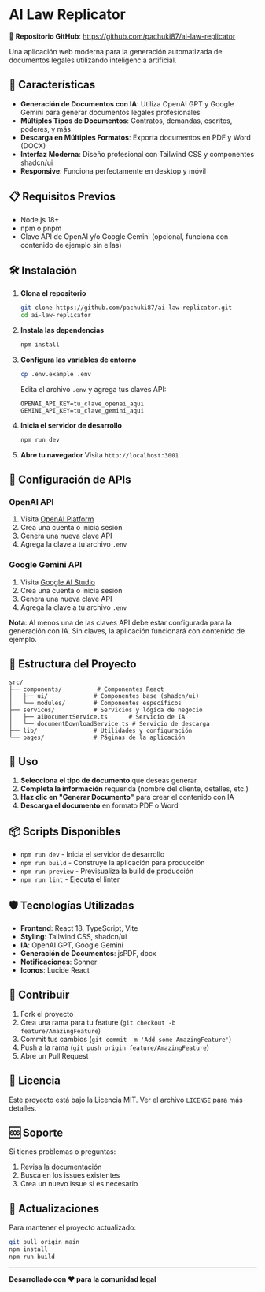 # AI Law Replicator

🔗 **Repositorio GitHub**: https://github.com/pachuki87/ai-law-replicator

Una aplicación web moderna para la generación automatizada de documentos legales utilizando inteligencia artificial.

## 🚀 Características

- **Generación de Documentos con IA**: Utiliza OpenAI GPT y Google Gemini para generar documentos legales profesionales
- **Múltiples Tipos de Documentos**: Contratos, demandas, escritos, poderes, y más
- **Descarga en Múltiples Formatos**: Exporta documentos en PDF y Word (DOCX)
- **Interfaz Moderna**: Diseño profesional con Tailwind CSS y componentes shadcn/ui
- **Responsive**: Funciona perfectamente en desktop y móvil

## 📋 Requisitos Previos

- Node.js 18+ 
- npm o pnpm
- Clave API de OpenAI y/o Google Gemini (opcional, funciona con contenido de ejemplo sin ellas)

## 🛠️ Instalación

1. **Clona el repositorio**
   ```bash
   git clone https://github.com/pachuki87/ai-law-replicator.git
   cd ai-law-replicator
   ```

2. **Instala las dependencias**
   ```bash
   npm install
   ```

3. **Configura las variables de entorno**
   ```bash
   cp .env.example .env
   ```
   
   Edita el archivo `.env` y agrega tus claves API:
   ```env
   OPENAI_API_KEY=tu_clave_openai_aqui
   GEMINI_API_KEY=tu_clave_gemini_aqui
   ```

4. **Inicia el servidor de desarrollo**
   ```bash
   npm run dev
   ```

5. **Abre tu navegador**
   Visita `http://localhost:3001`

## 🔑 Configuración de APIs

### OpenAI API
1. Visita [OpenAI Platform](https://platform.openai.com/api-keys)
2. Crea una cuenta o inicia sesión
3. Genera una nueva clave API
4. Agrega la clave a tu archivo `.env`

### Google Gemini API
1. Visita [Google AI Studio](https://makersuite.google.com/app/apikey)
2. Crea una cuenta o inicia sesión
3. Genera una nueva clave API
4. Agrega la clave a tu archivo `.env`

**Nota**: Al menos una de las claves API debe estar configurada para la generación con IA. Sin claves, la aplicación funcionará con contenido de ejemplo.

## 📁 Estructura del Proyecto

```
src/
├── components/          # Componentes React
│   ├── ui/             # Componentes base (shadcn/ui)
│   └── modules/        # Componentes específicos
├── services/           # Servicios y lógica de negocio
│   ├── aiDocumentService.ts      # Servicio de IA
│   └── documentDownloadService.ts # Servicio de descarga
├── lib/                # Utilidades y configuración
└── pages/              # Páginas de la aplicación
```

## 🎯 Uso

1. **Selecciona el tipo de documento** que deseas generar
2. **Completa la información** requerida (nombre del cliente, detalles, etc.)
3. **Haz clic en "Generar Documento"** para crear el contenido con IA
4. **Descarga el documento** en formato PDF o Word

## 📦 Scripts Disponibles

- `npm run dev` - Inicia el servidor de desarrollo
- `npm run build` - Construye la aplicación para producción
- `npm run preview` - Previsualiza la build de producción
- `npm run lint` - Ejecuta el linter

## 🛡️ Tecnologías Utilizadas

- **Frontend**: React 18, TypeScript, Vite
- **Styling**: Tailwind CSS, shadcn/ui
- **IA**: OpenAI GPT, Google Gemini
- **Generación de Documentos**: jsPDF, docx
- **Notificaciones**: Sonner
- **Iconos**: Lucide React

## 🤝 Contribuir

1. Fork el proyecto
2. Crea una rama para tu feature (`git checkout -b feature/AmazingFeature`)
3. Commit tus cambios (`git commit -m 'Add some AmazingFeature'`)
4. Push a la rama (`git push origin feature/AmazingFeature`)
5. Abre un Pull Request

## 📄 Licencia

Este proyecto está bajo la Licencia MIT. Ver el archivo `LICENSE` para más detalles.

## 🆘 Soporte

Si tienes problemas o preguntas:

1. Revisa la documentación
2. Busca en los issues existentes
3. Crea un nuevo issue si es necesario

## 🔄 Actualizaciones

Para mantener el proyecto actualizado:

```bash
git pull origin main
npm install
npm run build
```

---

**Desarrollado con ❤️ para la comunidad legal**